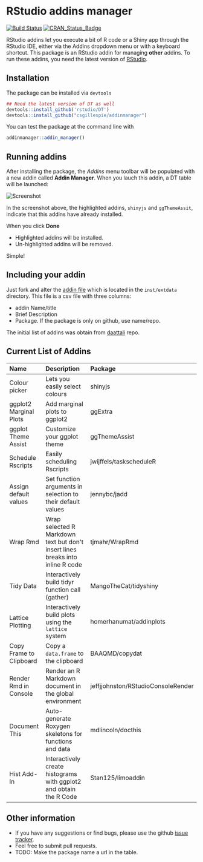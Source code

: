 <!-- README.md is generated from README.Rmd. Please edit that file -->
RStudio addins manager
======================

[![Build Status](https://travis-ci.org/csgillespie/addinmanager.png?branch=master)](https://travis-ci.org/csgillespie/addinmanager) [![CRAN\_Status\_Badge](http://www.r-pkg.org/badges/version/addinmanager)](https://cran.r-project.org/package=addinmanager)

RStudio addins let you execute a bit of R code or a Shiny app through the RStudio IDE, either via the Addins dropdown menu or with a keyboard shortcut. This package is an RStudio addin for managing **other** addins. To run these addins, you need the latest version of [RStudio](https://www.rstudio.com/).

Installation
------------

The package can be installed via `devtools`

``` r
## Need the latest version of DT as well
devtools::install_github('rstudio/DT')
devtools::install_github("csgillespie/addinmanager")
```

You can test the package at the command line with

``` r
addinmanager::addin_manager()
```

Running addins
--------------

After installing the package, the *Addins* menu toolbar will be populated with a new addin called **Addin Manager**. When you lauch this addin, a DT table will be launched:

![Screenshot](https://raw.github.com/csgillespie/addinmanager/master/images/screenshot.png)

In the screenshot above, the highlighted addins, `shinyjs` and `ggThemeAssit`, indicate that this addins have already installed.

When you click **Done**

-   Highlighted addins will be installed.
-   Un-highlighted addins will be removed.

Simple!

Including your addin
--------------------

Just fork and alter the [addin file](https://github.com/csgillespie/addinmanager/tree/master/inst/extdata) which is located in the `inst/extdata` directory. This file is a csv file with three columns:

-   addin Name/title
-   Brief Description
-   Package. If the package is only on github, use name/repo.

The initial list of addins was obtain from [daattali](https://github.com/daattali/rstudio-addins) repo.

Current List of Addins
----------------------

| Name                    | Description                                                                    | Package                            |
|:------------------------|:-------------------------------------------------------------------------------|:-----------------------------------|
| Colour picker           | Lets you easily select colours                                                 | shinyjs                            |
| ggplot2 Marginal Plots  | Add marginal plots to ggplot2                                                  | ggExtra                            |
| ggplot Theme Assist     | Customize your ggplot theme                                                    | ggThemeAssist                      |
| Schedule Rscripts       | Easily scheduling Rscripts                                                     | jwijffels/taskscheduleR            |
| Assign default values   | Set function arguments in selection to their default values                    | jennybc/jadd                       |
| Wrap Rmd                | Wrap selected R Markdown text but don't insert lines breaks into inline R code | tjmahr/WrapRmd                     |
| Tidy Data               | Interactively build tidyr function call (gather)                               | MangoTheCat/tidyshiny              |
| Lattice Plotting        | Interactively build plots using the `lattice` system                           | homerhanumat/addinplots            |
| Copy Frame to Clipboard | Copy a `data.frame` to the clipboard                                           | BAAQMD/copydat                     |
| Render Rmd in Console   | Render an R Markdown document in the global environment                        | jeffjjohnston/RStudioConsoleRender |
| Document This           | Auto-generate Roxygen skeletons for functions and data                         | mdlincoln/docthis                  |
| Hist Add-In             | Interactively create histograms with ggplot2 and obtain the R Code             | Stan125/limoaddin                  |

Other information
-----------------

-   If you have any suggestions or find bugs, please use the github [issue tracker](https://github.com/csgillespie/addmanager/issues).
-   Feel free to submit pull requests.
-   TODO: Make the package name a url in the table.
